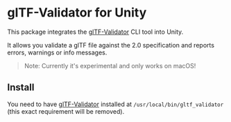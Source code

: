 # glTF-Validator for Unity

This package integrates the [glTF-Validator][gltf-validator] CLI tool into Unity.

It allows you validate a glTF file against the 2.0 specification and reports errors, warnings or info messages.

> Note: Currently it's experimental and only works on macOS!

## Install

You need to have [glTF-Validator][gltf-validator] installed at `/usr/local/bin/gltf_validator` (this exact requirement will be removed).

[gltf-validator]: https://github.com/KhronosGroup/glTF-Validator
